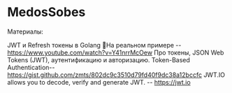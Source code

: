 # MedosSobes

Материалы:

JWT и Refresh токены в Golang 🚀На реальном примере -- https://www.youtube.com/watch?v=Y41nrrMcOew
Про токены, JSON Web Tokens (JWT), аутентификацию и авторизацию. Token-Based Authentication-- https://gist.github.com/zmts/802dc9c3510d79fd40f9dc38a12bccfc
JWT.IO allows you to decode, verify and generate JWT. -- https://jwt.io